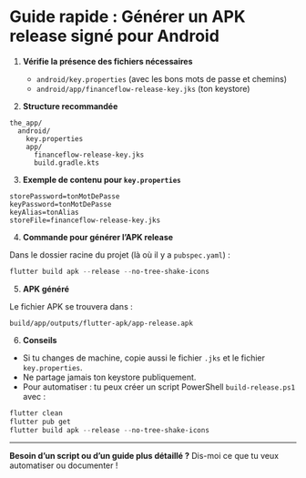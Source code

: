 # Guide rapide : Générer un APK release signé pour Android

1. **Vérifie la présence des fichiers nécessaires**
   - `android/key.properties` (avec les bons mots de passe et chemins)
   - `android/app/financeflow-release-key.jks` (ton keystore)

2. **Structure recommandée**

```
the_app/
  android/
    key.properties
    app/
      financeflow-release-key.jks
      build.gradle.kts
```

3. **Exemple de contenu pour `key.properties`**

```
storePassword=tonMotDePasse
keyPassword=tonMotDePasse
keyAlias=tonAlias
storeFile=financeflow-release-key.jks
```

4. **Commande pour générer l’APK release**

Dans le dossier racine du projet (là où il y a `pubspec.yaml`) :

```powershell
flutter build apk --release --no-tree-shake-icons
```

5. **APK généré**

Le fichier APK se trouvera dans :
```
build/app/outputs/flutter-apk/app-release.apk
```

6. **Conseils**
- Si tu changes de machine, copie aussi le fichier `.jks` et le fichier `key.properties`.
- Ne partage jamais ton keystore publiquement.
- Pour automatiser : tu peux créer un script PowerShell `build-release.ps1` avec :

```powershell
flutter clean
flutter pub get
flutter build apk --release --no-tree-shake-icons
```

---

**Besoin d’un script ou d’un guide plus détaillé ?**
Dis-moi ce que tu veux automatiser ou documenter !
